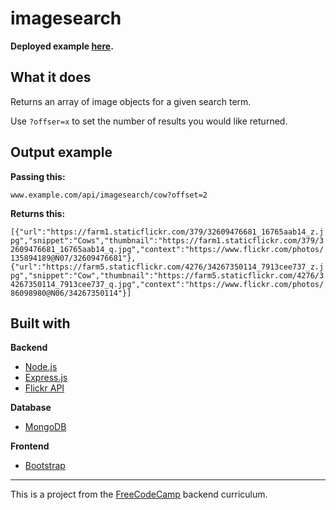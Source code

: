 # imagesearch

**Deployed example [here](ADD).**

## What it does
Returns an array of image objects for a given search term.

Use `?offser=x` to set the number of results you would like returned.

## Output example

**Passing this:**

`www.example.com/api/imagesearch/cow?offset=2`

**Returns this:**

`[{"url":"https://farm1.staticflickr.com/379/32609476681_16765aab14_z.jpg","snippet":"Cows","thumbnail":"https://farm1.staticflickr.com/379/32609476681_16765aab14_q.jpg","context":"https://www.flickr.com/photos/135894189@N07/32609476681"},{"url":"https://farm5.staticflickr.com/4276/34267350114_7913cee737_z.jpg","snippet":"Cow","thumbnail":"https://farm5.staticflickr.com/4276/34267350114_7913cee737_q.jpg","context":"https://www.flickr.com/photos/86098980@N06/34267350114"}]`

## Built with

**Backend**
* [Node.js](https://nodejs.org/en/)
* [Express.js](http://expressjs.com/)
* [Flickr API](https://www.flickr.com/services/api/)

**Database**
* [MongoDB](https://www.mongodb.com/)

**Frontend**
* [Bootstrap](https://getbootstrap.com/)

--- 

This is a project from the [FreeCodeCamp](https://www.freecodecamp.org/) backend curriculum.